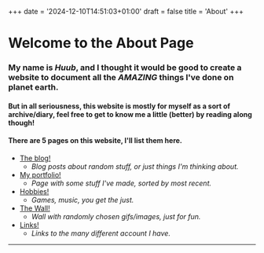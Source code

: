 +++
date = '2024-12-10T14:51:03+01:00'
draft = false
title = 'About'
+++

# Welcome to the About Page
### My name is *Huub*, and I thought it would be good to create a website to document all the ***AMAZING*** things I've done on planet earth.

#### But in all seriousness, this website is mostly for myself as a sort of archive/diary, feel free to get to know me a little (better) by reading along though!
#### There are 5 pages on this website, I'll list them here.    

* [The blog!](/blogmenu/)
    * *Blog posts about random stuff, or just things I'm thinking about.*
* [My portfolio!](/portfoliomenu/)
    * *Page with some stuff I've made, sorted by most recent.*
* [Hobbies!](/hobbiesmenu/)
    * *Games, music, you get the just.*
* [The Wall!](/wall/)
    * *Wall with randomly chosen gifs/images, just for fun.*
* [Links!](/links/)
    * *Links to the many different account I have.*

------------------------------------------------------------------------------------------------------------------------------------------------------------------------------------------------------------------------